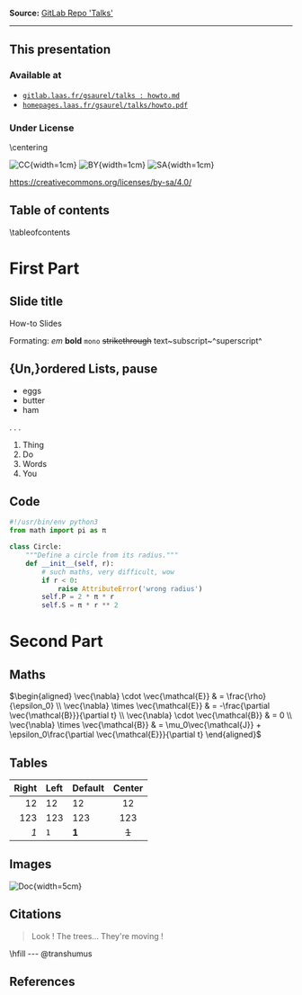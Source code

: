 
**Source:** [GitLab Repo 'Talks'](https://gitlab.laas.fr/gsaurel/talks)

---

<!--
id: rvlr05jhkulo1uzm2rg9vy4
title: Quick MarkDown Reference
desc: ''
updated: 1664628178061
created: 1664628178061
subtitle: Beamer presentation with Pandoc
theme: laas
author: Guilhem Saurel
date: '2021-10-08T00:00:00.000Z'
mainfont: Source Serif 4
monofont: Source Code Pro
-->

## This presentation

### Available at

- [`gitlab.laas.fr/gsaurel/talks : howto.md`](https://gitlab.laas.fr/gsaurel/talks/-/blob/main/howto.md)
- [`homepages.laas.fr/gsaurel/talks/howto.pdf`](https://homepages.laas.fr/gsaurel/talks/howto.pdf)

### Under License

\centering

![CC](media/cc.png){width=1cm}
![BY](media/by.png){width=1cm}
![SA](media/sa.png){width=1cm}

<https://creativecommons.org/licenses/by-sa/4.0/>

## Table of contents

\tableofcontents

# First Part

## Slide title

How-to Slides

Formating: *em* **bold** `mono` ~~strikethrough~~
text~subscript~^superscript^

## {Un,}ordered Lists, pause

- eggs
- butter
- ham

. . .

1. Thing
2. Do
3. Words
4. You

## Code
```python
#!/usr/bin/env python3
from math import pi as π

class Circle:
    """Define a circle from its radius."""
    def __init__(self, r):
        # such maths, very difficult, wow
        if r < 0:
            raise AttributeError('wrong radius')
        self.P = 2 * π * r
        self.S = π * r ** 2
```

# Second Part

## Maths

$\begin{aligned}
\vec{\nabla} \cdot  \vec{\mathcal{E}} & = \frac{\rho}{\epsilon_0} \\
\vec{\nabla} \times \vec{\mathcal{E}} & = -\frac{\partial \vec{\mathcal{B}}}{\partial t} \\
\vec{\nabla} \cdot  \vec{\mathcal{B}} & = 0 \\
\vec{\nabla} \times \vec{\mathcal{B}} & = \mu_0\vec{\mathcal{J}} + \epsilon_0\frac{\partial \vec{\mathcal{E}}}{\partial t}
\end{aligned}$

## Tables

| Right | Left | Default | Center |
|------:|:-----|---------|:------:|
|   12  |  12  |    12   |    12  |
|  123  |  123 |   123   |   123  |
|  *1*  |  `1` |  **1**  |  ~~1~~ |

## Images

![Doc](media/doc.jpg){width=5cm}

## Citations

> Look ! The trees… They're moving !

\hfill --- @transhumus

## References